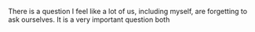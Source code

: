 There is a question I feel like a lot of us, including myself, are forgetting to ask ourselves. It is a very important question both 
